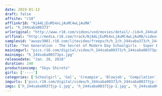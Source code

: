 ```yaml
---
date: 2019-01-13
draft: false
affsite: "r18"
afflinkr18: "NjA4LjEuMS4xLjAuMC4wLjAuMA"
url: "h_244saba00373"
urloriginal: "http://www.r18.com/videos/vod/movies/detail/-/id=h_244saba00373"
urlfinal: "http://media.r18.com/track/NjA4LjEuMS4xLjAuMC4wLjAuMA/videos/vod/movies/detail/-/id=h_244saba00373"
samplevid: "awspv3001.r18.com/litevideo/freepv/h/h_2/h_244saba373/h_244saba373_dmb_w.mp4"
title: "Yen Generation - The Secret of Modern Day Schoolgirls - Super Best 4 Hour Special"
mainimgurl: "pics.r18.com/digital/video/h_244saba00373/h_244saba00373ps.jpg"
mainimgs: "h_244saba00373ps.jpg"
releasedate: "Jan. 26, 2018"
duration: 240
productioncomp: "Skyu Shiroto"
girls: ['----']
categories: ['Schoolgirl', 'Gal', 'Creampie', 'Blowjob', 'Compilation', 'Over 4 Hours', 'Hi-Def']
imgurls: ['pics.r18.com/digital/video/h_244saba00373/h_244saba00373jp-1.jpg', 'pics.r18.com/digital/video/h_244saba00373/h_244saba00373jp-2.jpg', 'pics.r18.com/digital/video/h_244saba00373/h_244saba00373jp-3.jpg', 'pics.r18.com/digital/video/h_244saba00373/h_244saba00373jp-4.jpg', 'pics.r18.com/digital/video/h_244saba00373/h_244saba00373jp-5.jpg', 'pics.r18.com/digital/video/h_244saba00373/h_244saba00373jp-6.jpg', 'pics.r18.com/digital/video/h_244saba00373/h_244saba00373jp-7.jpg', 'pics.r18.com/digital/video/h_244saba00373/h_244saba00373jp-8.jpg', 'pics.r18.com/digital/video/h_244saba00373/h_244saba00373jp-9.jpg', 'pics.r18.com/digital/video/h_244saba00373/h_244saba00373jp-10.jpg', 'pics.r18.com/digital/video/h_244saba00373/h_244saba00373jp-11.jpg', 'pics.r18.com/digital/video/h_244saba00373/h_244saba00373jp-12.jpg', 'pics.r18.com/digital/video/h_244saba00373/h_244saba00373jp-13.jpg', 'pics.r18.com/digital/video/h_244saba00373/h_244saba00373jp-14.jpg', 'pics.r18.com/digital/video/h_244saba00373/h_244saba00373jp-15.jpg', 'pics.r18.com/digital/video/h_244saba00373/h_244saba00373jp-16.jpg', 'pics.r18.com/digital/video/h_244saba00373/h_244saba00373jp-17.jpg', 'pics.r18.com/digital/video/h_244saba00373/h_244saba00373jp-18.jpg', 'pics.r18.com/digital/video/h_244saba00373/h_244saba00373jp-19.jpg', 'pics.r18.com/digital/video/h_244saba00373/h_244saba00373jp-20.jpg']
imgs: ['h_244saba00373jp-1.jpg', 'h_244saba00373jp-2.jpg', 'h_244saba00373jp-3.jpg', 'h_244saba00373jp-4.jpg', 'h_244saba00373jp-5.jpg', 'h_244saba00373jp-6.jpg', 'h_244saba00373jp-7.jpg', 'h_244saba00373jp-8.jpg', 'h_244saba00373jp-9.jpg', 'h_244saba00373jp-10.jpg', 'h_244saba00373jp-11.jpg', 'h_244saba00373jp-12.jpg', 'h_244saba00373jp-13.jpg', 'h_244saba00373jp-14.jpg', 'h_244saba00373jp-15.jpg', 'h_244saba00373jp-16.jpg', 'h_244saba00373jp-17.jpg', 'h_244saba00373jp-18.jpg', 'h_244saba00373jp-19.jpg', 'h_244saba00373jp-20.jpg']
---
```

